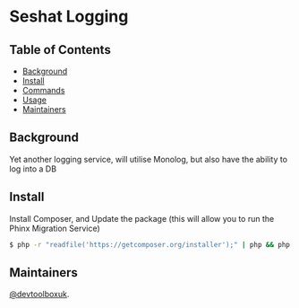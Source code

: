 # Seshat Logging

## Table of Contents

- [Background](#background)
- [Install](#install)
- [Commands](#Commands)
- [Usage](#usage)
- [Maintainers](#maintainers)

## Background

Yet another logging service, will utilise Monolog, but also have the ability to log into a DB

## Install

Install Composer, and Update the package (this will allow you to run the Phinx Migration Service)

```sh
$ php -r "readfile('https://getcomposer.org/installer');" | php && php composer.phar update
```

## Maintainers
[@devtoolboxuk](https://github.com/devtoolboxuk).